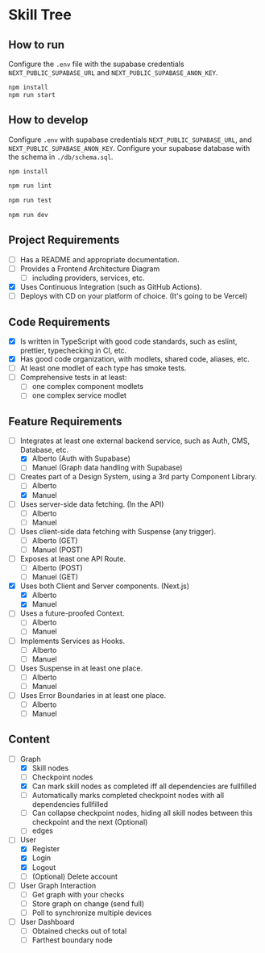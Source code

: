 # Skill Tree

## How to run

Configure the `.env` file with the supabase credentials `NEXT_PUBLIC_SUPABASE_URL` and `NEXT_PUBLIC_SUPABASE_ANON_KEY`.

```sh
npm install
npm run start
```

## How to develop

Configure `.env` with supabase credentials `NEXT_PUBLIC_SUPABASE_URL`, and `NEXT_PUBLIC_SUPABASE_ANON_KEY`. 
Configure your supabase database with the schema in `./db/schema.sql`.

```sh
npm install
```

```sh
npm run lint
```

```sh
npm run test
```

```sh
npm run dev
```

## Project Requirements

- [ ] Has a README and appropriate documentation.
- [ ] Provides a Frontend Architecture Diagram
  - [ ] including providers, services, etc.
- [x] Uses Continuous Integration (such as GitHub Actions).
- [ ] Deploys with CD on your platform of choice. (It's going to be Vercel)

## Code Requirements

- [x] Is written in TypeScript with good code standards, such as eslint, prettier, typechecking in CI, etc.
- [x] Has good code organization, with modlets, shared code, aliases, etc.
- [ ] At least one modlet of each type has smoke tests.
- [ ] Comprehensive tests in at least:
  - [ ] one complex component modlets
  - [ ] one complex service modlet

## Feature Requirements

- [ ] Integrates at least one external backend service, such as Auth, CMS, Database, etc.
  - [x] Alberto (Auth with Supabase)
  - [ ] Manuel (Graph data handling with Supabase)
- [ ] Creates part of a Design System, using a 3rd party Component Library.
  - [ ] Alberto
  - [x] Manuel
- [ ] Uses server-side data fetching. (In the API)
  - [ ] Alberto
  - [ ] Manuel
- [ ] Uses client-side data fetching with Suspense (any trigger).
  - [ ] Alberto (GET)
  - [ ] Manuel (POST)
- [ ] Exposes at least one API Route.
  - [ ] Alberto (POST)
  - [ ] Manuel (GET)
- [x] Uses both Client and Server components. (Next.js)
  - [x] Alberto
  - [x] Manuel
- [ ] Uses a future-proofed Context.
  - [ ] Alberto
  - [ ] Manuel
- [ ] Implements Services as Hooks.
  - [ ] Alberto
  - [ ] Manuel
- [ ] Uses Suspense in at least one place.
  - [ ] Alberto
  - [ ] Manuel
- [ ] Uses Error Boundaries in at least one place.
  - [ ] Alberto
  - [ ] Manuel

## Content

- [ ] Graph
  - [x] Skill nodes
  - [ ] Checkpoint nodes
  - [x] Can mark skill nodes as completed iff all dependencies are fullfilled
  - [ ] Automatically marks completed checkpoint nodes with all dependencies fullfilled
  - [ ] Can collapse checkpoint nodes, hiding all skill nodes between this checkpoint and the next (Optional)
  - [ ] edges
- [ ] User
  - [x] Register
  - [x] Login
  - [x] Logout
  - [ ] (Optional) Delete account
- [ ] User Graph Interaction
  - [ ] Get graph with your checks
  - [ ] Store graph on change (send full)
  - [ ] Poll to synchronize multiple devices
- [ ] User Dashboard
  - [ ] Obtained checks out of total
  - [ ] Farthest boundary node
